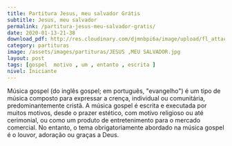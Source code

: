 ```yaml
---
title: Partitura Jesus, meu salvador Grátis
subtitle: Jesus, meu salvador
permalink: /partitura-jesus-meu-salvador-gratis/
date: 2020-01-13-21-38
download_pdf: http://res.cloudinary.com/djmnbpi6a/image/upload/fl_attachment/v1/sheetmusic/gospel-style-waltz-120-jesus-meu-salvador.pdf
category: partituras
image: /assets/images/partituras/JESUS ,MEU SALVADOR.jpg
layout: post
tags: [gospel  motivo , um , entanto , escrita ]
nivel: Iniciante
---
```

Música gospel (do inglês gospel; em português, "evangelho") é um tipo de música composto para expressar a crença, individual ou comunitária, predominantemente cristã.
A música gospel é escrita e executada por muitos motivos, desde o prazer estético, com motivo religioso ou até cerimonial, ou como um produto de entretenimento para o mercado comercial. No entanto, o tema obrigatoriamente abordado na música gospel é o louvor, adoração ou graças a Deus.
